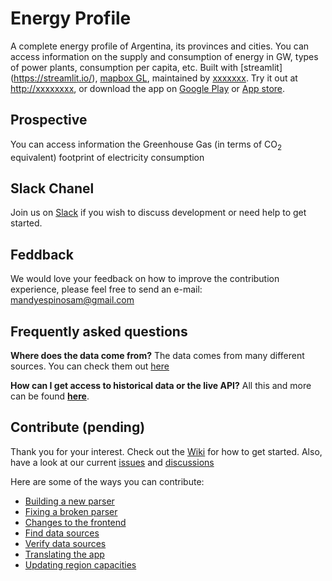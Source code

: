 # Energy Profile

A complete energy profile of Argentina, its provinces and cities. You can access information on the supply and consumption of energy in GW, types of power plants, consumption per capita, etc. Built with [streamlit] (https://streamlit.io/), [mapbox GL](https://github.com/mapbox/mapbox-gl-js/), maintained by [xxxxxxx](xxxxxxx). Try it out at [http://xxxxxxxx](http://xxxxxx), or download the app on [Google Play](https://xxxxxxx) or [App store](https://xxxxxx).

## Prospective

You can access information the Greenhouse Gas (in terms of CO<sub>2</sub> equivalent) footprint of electricity consumption 

## Slack Chanel

Join us on [Slack](https://join.slack.com/share/enQtMjk0NTI1MTMyMzY5OS0xZjU3ZWZkZTVkYTMyOThlNmQzOTYwMzA4YTA3YTliODQwZmY4MmI5Y2RmYTQxYTlkYWU2Y2U3ZWE1ZjNiNGYy) if you wish to discuss development or need help to get started.

## Feddback

We would love your feedback on how to improve the contribution experience, please feel free to send an e-mail: mandyespinosam@gmail.com

## Frequently asked questions

**Where does the data come from?**
The data comes from many different sources. You can check them out [here](https://github.com/mandyespinosam/data-source-energy-profile)

**How can I get access to historical data or the live API?**
All this and more can be found **[here](xxxxxxx/)**.

## Contribute (pending)

Thank you for your interest. Check out the [Wiki](https://github.com/tmrowco/electricitymap-contrib/wiki) for how to get started. Also, have a look at our current [issues](https://github.com/tmrowco/electricitymap-contrib/issues) and [discussions](https://github.com/tmrowco/electricitymap-contrib/discussions)

Here are some of the ways you can contribute:

- [Building a new parser](https://github.com/tmrowco/electricitymap-contrib/wiki/Building-a-new-parser)
- [Fixing a broken parser](https://github.com/tmrowco/electricitymap-contrib/wiki/Fixing-a-broken-parser)
- [Changes to the frontend](https://github.com/tmrowco/electricitymap-contrib/wiki/Changes-to-the-frontend)
- [Find data sources](https://github.com/tmrowco/electricitymap-contrib/wiki/Find-data-sources)
- [Verify data sources](https://github.com/tmrowco/electricitymap-contrib/wiki/Verify-data-sources)
- [Translating the app](https://github.com/tmrowco/electricitymap-contrib/wiki/Translating-electricitymap.org)
- [Updating region capacities](https://github.com/tmrowco/electricitymap-contrib/wiki/Update-region-capacities)
